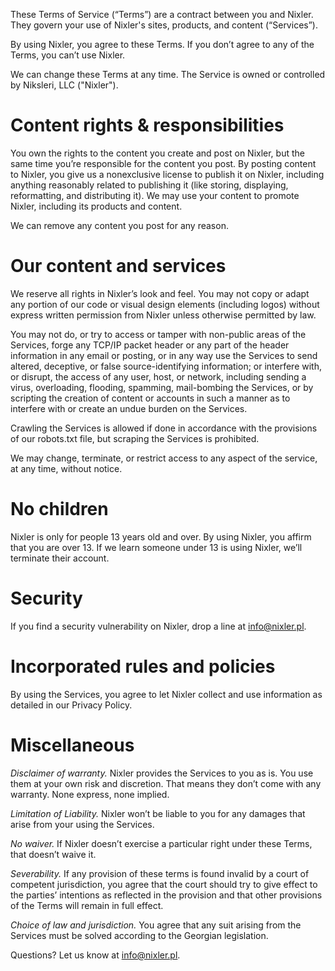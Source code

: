 These Terms of Service (“Terms”) are a contract between you and Nixler. They govern your use of Nixler's sites, products, and content (“Services”).

By using Nixler, you agree to these Terms. If you don’t agree to any of the Terms, you can’t use Nixler.

We can change these Terms at any time. The Service is owned or controlled by Niksleri, LLC ("Nixler").

# Content rights & responsibilities

You own the rights to the content you create and post on Nixler, but the same time you’re responsible for the content you post. By posting content to Nixler, you give us a nonexclusive license to publish it on Nixler, including anything reasonably related to publishing it (like storing, displaying, reformatting, and distributing it). We may use your content to promote Nixler, including its products and content.

We can remove any content you post for any reason.

# Our content and services
We reserve all rights in Nixler’s look and feel. You may not copy or adapt any portion of our code or visual design elements (including logos) without express written permission from Nixler unless otherwise permitted by law.

You may not do, or try to access or tamper with non-public areas of the Services, forge any TCP/IP packet header or any part of the header information in any email or posting, or in any way use the Services to send altered, deceptive, or false source-identifying information; or interfere with, or disrupt, the access of any user, host, or network, including sending a virus, overloading, flooding, spamming, mail-bombing the Services, or by scripting the creation of content or accounts in such a manner as to interfere with or create an undue burden on the Services.

Crawling the Services is allowed if done in accordance with the provisions of our robots.txt file, but scraping the Services is prohibited.

We may change, terminate, or restrict access to any aspect of the service, at any time, without notice.

# No children
Nixler is only for people 13 years old and over. By using Nixler, you affirm that you are over 13. If we learn someone under 13 is using Nixler, we’ll terminate their account.

# Security
If you find a security vulnerability on Nixler, drop a line at info@nixler.pl.

# Incorporated rules and policies
By using the Services, you agree to let Nixler collect and use information as detailed in our Privacy Policy.

# Miscellaneous
_Disclaimer of warranty._ Nixler provides the Services to you as is. You use them at your own risk and discretion. That means they don’t come with any warranty. None express, none implied.

_Limitation of Liability._ Nixler won’t be liable to you for any damages that arise from your using the Services.

_No waiver._ If Nixler doesn’t exercise a particular right under these Terms, that doesn’t waive it.

_Severability._ If any provision of these terms is found invalid by a court of competent jurisdiction, you agree that the court should try to give effect to the parties’ intentions as reflected in the provision and that other provisions of the Terms will remain in full effect.

_Choice of law and jurisdiction._ You agree that any suit arising from the Services must be solved according to the Georgian legislation.

Questions? Let us know at info@nixler.pl.